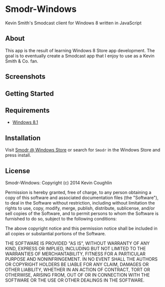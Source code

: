 Smodr-Windows
=============

  Kevin Smith's Smodcast client for Windows 8 written in JavaScript

About
-----

This app is the result of learning Windows 8 Store app development. 
The goal is to eventually create a Smodcast app that I enjoy to use as a Kevin Smith & Co. fan.

Screenshots
-----------

Getting Started
---------------

Requirements
------------

* [Windows 8.1](http://windows.microsoft.com/en-us/windows-8/meet)

Installation
------------

Visit [Smodr @ Windows Store](http://apps.microsoft.com/windows/en-us/app/smodr/ba5f0a9b-a2e3-470d-97da-d441dbb1e01c) or search for `Smodr` in the Windows Store and press install.

License
-------

Smodr-Windows: Copyright (c) 2014 Kevin Coughlin

Permission is hereby granted, free of charge, to any person obtaining
a copy of this software and associated documentation files (the
"Software"), to deal in the Software without restriction, including
without limitation the rights to use, copy, modify, merge, publish,
distribute, sublicense, and/or sell copies of the Software, and to
permit persons to whom the Software is furnished to do so, subject to
the following conditions:

The above copyright notice and this permission notice shall be
included in all copies or substantial portions of the Software.

THE SOFTWARE IS PROVIDED "AS IS", WITHOUT WARRANTY OF ANY KIND,
EXPRESS OR IMPLIED, INCLUDING BUT NOT LIMITED TO THE WARRANTIES OF
MERCHANTABILITY, FITNESS FOR A PARTICULAR PURPOSE AND
NONINFRINGEMENT. IN NO EVENT SHALL THE AUTHORS OR COPYRIGHT HOLDERS BE
LIABLE FOR ANY CLAIM, DAMAGES OR OTHER LIABILITY, WHETHER IN AN ACTION
OF CONTRACT, TORT OR OTHERWISE, ARISING FROM, OUT OF OR IN CONNECTION
WITH THE SOFTWARE OR THE USE OR OTHER DEALINGS IN THE SOFTWARE.
